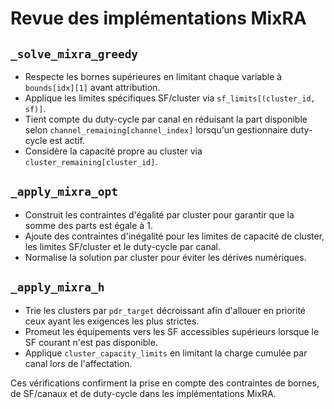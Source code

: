 # Revue des implémentations MixRA

## `_solve_mixra_greedy`
- Respecte les bornes supérieures en limitant chaque variable à `bounds[idx][1]` avant attribution.
- Applique les limites spécifiques SF/cluster via `sf_limits[(cluster_id, sf)]`.
- Tient compte du duty-cycle par canal en réduisant la part disponible selon `channel_remaining[channel_index]` lorsqu'un gestionnaire duty-cycle est actif.
- Considère la capacité propre au cluster via `cluster_remaining[cluster_id]`.

## `_apply_mixra_opt`
- Construit les contraintes d'égalité par cluster pour garantir que la somme des parts est égale à 1.
- Ajoute des contraintes d'inégalité pour les limites de capacité de cluster, les limites SF/cluster et le duty-cycle par canal.
- Normalise la solution par cluster pour éviter les dérives numériques.

## `_apply_mixra_h`
- Trie les clusters par `pdr_target` décroissant afin d'allouer en priorité ceux ayant les exigences les plus strictes.
- Promeut les équipements vers les SF accessibles supérieurs lorsque le SF courant n'est pas disponible.
- Applique `cluster_capacity_limits` en limitant la charge cumulée par canal lors de l'affectation.

Ces vérifications confirment la prise en compte des contraintes de bornes, de SF/canaux et de duty-cycle dans les implémentations MixRA.
